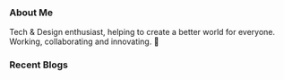 ### About Me

Tech & Design enthusiast, helping to create a better world for everyone. Working, collaborating and innovating. 🤔

### Recent Blogs

<!-- blog starts -->
<!-- blog ends -->
